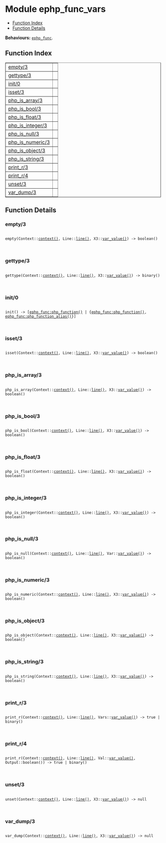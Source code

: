 

# Module ephp_func_vars #
* [Function Index](#index)
* [Function Details](#functions)

__Behaviours:__ [`ephp_func`](ephp_func.md).
<a name="index"></a>

## Function Index ##


<table width="100%" border="1" cellspacing="0" cellpadding="2" summary="function index"><tr><td valign="top"><a href="#empty-3">empty/3</a></td><td></td></tr><tr><td valign="top"><a href="#gettype-3">gettype/3</a></td><td></td></tr><tr><td valign="top"><a href="#init-0">init/0</a></td><td></td></tr><tr><td valign="top"><a href="#isset-3">isset/3</a></td><td></td></tr><tr><td valign="top"><a href="#php_is_array-3">php_is_array/3</a></td><td></td></tr><tr><td valign="top"><a href="#php_is_bool-3">php_is_bool/3</a></td><td></td></tr><tr><td valign="top"><a href="#php_is_float-3">php_is_float/3</a></td><td></td></tr><tr><td valign="top"><a href="#php_is_integer-3">php_is_integer/3</a></td><td></td></tr><tr><td valign="top"><a href="#php_is_null-3">php_is_null/3</a></td><td></td></tr><tr><td valign="top"><a href="#php_is_numeric-3">php_is_numeric/3</a></td><td></td></tr><tr><td valign="top"><a href="#php_is_object-3">php_is_object/3</a></td><td></td></tr><tr><td valign="top"><a href="#php_is_string-3">php_is_string/3</a></td><td></td></tr><tr><td valign="top"><a href="#print_r-3">print_r/3</a></td><td></td></tr><tr><td valign="top"><a href="#print_r-4">print_r/4</a></td><td></td></tr><tr><td valign="top"><a href="#unset-3">unset/3</a></td><td></td></tr><tr><td valign="top"><a href="#var_dump-3">var_dump/3</a></td><td></td></tr></table>


<a name="functions"></a>

## Function Details ##

<a name="empty-3"></a>

### empty/3 ###


<pre><code>
empty(Context::<a href="#type-context">context()</a>, Line::<a href="#type-line">line()</a>, X3::<a href="#type-var_value">var_value()</a>) -&gt; boolean()
</code></pre>
<br />


<a name="gettype-3"></a>

### gettype/3 ###


<pre><code>
gettype(Context::<a href="#type-context">context()</a>, Line::<a href="#type-line">line()</a>, X3::<a href="#type-var_value">var_value()</a>) -&gt; binary()
</code></pre>
<br />


<a name="init-0"></a>

### init/0 ###


<pre><code>
init() -&gt; [<a href="ephp_func.md#type-php_function">ephp_func:php_function()</a> | {<a href="ephp_func.md#type-php_function">ephp_func:php_function()</a>, <a href="ephp_func.md#type-php_function_alias">ephp_func:php_function_alias()</a>}]
</code></pre>
<br />


<a name="isset-3"></a>

### isset/3 ###


<pre><code>
isset(Context::<a href="#type-context">context()</a>, Line::<a href="#type-line">line()</a>, X3::<a href="#type-var_value">var_value()</a>) -&gt; boolean()
</code></pre>
<br />


<a name="php_is_array-3"></a>

### php_is_array/3 ###


<pre><code>
php_is_array(Context::<a href="#type-context">context()</a>, Line::<a href="#type-line">line()</a>, X3::<a href="#type-var_value">var_value()</a>) -&gt; boolean()
</code></pre>
<br />


<a name="php_is_bool-3"></a>

### php_is_bool/3 ###


<pre><code>
php_is_bool(Context::<a href="#type-context">context()</a>, Line::<a href="#type-line">line()</a>, X3::<a href="#type-var_value">var_value()</a>) -&gt; boolean()
</code></pre>
<br />


<a name="php_is_float-3"></a>

### php_is_float/3 ###


<pre><code>
php_is_float(Context::<a href="#type-context">context()</a>, Line::<a href="#type-line">line()</a>, X3::<a href="#type-var_value">var_value()</a>) -&gt; boolean()
</code></pre>
<br />


<a name="php_is_integer-3"></a>

### php_is_integer/3 ###


<pre><code>
php_is_integer(Context::<a href="#type-context">context()</a>, Line::<a href="#type-line">line()</a>, X3::<a href="#type-var_value">var_value()</a>) -&gt; boolean()
</code></pre>
<br />


<a name="php_is_null-3"></a>

### php_is_null/3 ###


<pre><code>
php_is_null(Context::<a href="#type-context">context()</a>, Line::<a href="#type-line">line()</a>, Var::<a href="#type-var_value">var_value()</a>) -&gt; boolean()
</code></pre>
<br />


<a name="php_is_numeric-3"></a>

### php_is_numeric/3 ###


<pre><code>
php_is_numeric(Context::<a href="#type-context">context()</a>, Line::<a href="#type-line">line()</a>, X3::<a href="#type-var_value">var_value()</a>) -&gt; boolean()
</code></pre>
<br />


<a name="php_is_object-3"></a>

### php_is_object/3 ###


<pre><code>
php_is_object(Context::<a href="#type-context">context()</a>, Line::<a href="#type-line">line()</a>, X3::<a href="#type-var_value">var_value()</a>) -&gt; boolean()
</code></pre>
<br />


<a name="php_is_string-3"></a>

### php_is_string/3 ###


<pre><code>
php_is_string(Context::<a href="#type-context">context()</a>, Line::<a href="#type-line">line()</a>, X3::<a href="#type-var_value">var_value()</a>) -&gt; boolean()
</code></pre>
<br />


<a name="print_r-3"></a>

### print_r/3 ###


<pre><code>
print_r(Context::<a href="#type-context">context()</a>, Line::<a href="#type-line">line()</a>, Vars::<a href="#type-var_value">var_value()</a>) -&gt; true | binary()
</code></pre>
<br />


<a name="print_r-4"></a>

### print_r/4 ###


<pre><code>
print_r(Context::<a href="#type-context">context()</a>, Line::<a href="#type-line">line()</a>, Val::<a href="#type-var_value">var_value()</a>, Output::boolean()) -&gt; true | binary()
</code></pre>
<br />


<a name="unset-3"></a>

### unset/3 ###


<pre><code>
unset(Context::<a href="#type-context">context()</a>, Line::<a href="#type-line">line()</a>, X3::<a href="#type-var_value">var_value()</a>) -&gt; null
</code></pre>
<br />


<a name="var_dump-3"></a>

### var_dump/3 ###


<pre><code>
var_dump(Context::<a href="#type-context">context()</a>, Line::<a href="#type-line">line()</a>, X3::<a href="#type-var_value">var_value()</a>) -&gt; null
</code></pre>
<br />


